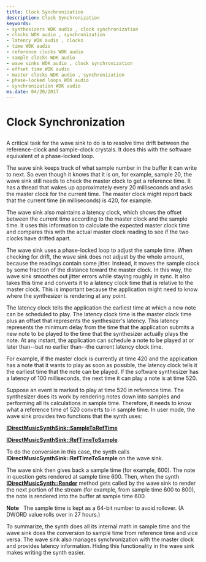 ```yaml
---
title: Clock Synchronization
description: Clock Synchronization
keywords:
- synthesizers WDK audio , clock synchronization
- clocks WDK audio , synchronization
- latency WDK audio , clocks
- time WDK audio
- reference clocks WDK audio
- sample clocks WDK audio
- wave sinks WDK audio , clock synchronization
- offset time WDK audio
- master clocks WDK audio , synchronization
- phase-locked loops WDK audio
- synchronization WDK audio
ms.date: 04/20/2017
---
```


# Clock Synchronization


## <span id="clock_synchronization"></span><span id="CLOCK_SYNCHRONIZATION"></span>


A critical task for the wave sink to do is to resolve time drift between the reference-clock and sample-clock crystals. It does this with the software equivalent of a phase-locked loop.

The wave sink keeps track of what sample number in the buffer it can write to next. So even though it knows that it is on, for example, sample 20, the wave sink still needs to check the master clock to get a reference time. It has a thread that wakes up approximately every 20 milliseconds and asks the master clock for the current time. The master clock might report back that the current time (in milliseconds) is 420, for example.

The wave sink also maintains a latency clock, which shows the offset between the current time according to the master clock and the sample time. It uses this information to calculate the expected master clock time and compares this with the actual master clock reading to see if the two clocks have drifted apart.

The wave sink uses a phase-locked loop to adjust the sample time. When checking for drift, the wave sink does not adjust by the whole amount, because the readings contain some jitter. Instead, it moves the sample clock by some fraction of the distance toward the master clock. In this way, the wave sink smoothes out jitter errors while staying roughly in sync. It also takes this time and converts it to a latency clock time that is relative to the master clock. This is important because the application might need to know where the synthesizer is rendering at any point.

The latency clock tells the application the earliest time at which a new note can be scheduled to play. The latency clock time is the master clock time plus an offset that represents the synthesizer's latency. This latency represents the minimum delay from the time that the application submits a new note to be played to the time that the synthesizer actually plays the note. At any instant, the application can schedule a note to be played at or later than--but no earlier than--the current latency clock time.

For example, if the master clock is currently at time 420 and the application has a note that it wants to play as soon as possible, the latency clock tells it the earliest time that the note can be played. If the software synthesizer has a latency of 100 milliseconds, the next time it can play a note is at time 520.

Suppose an event is marked to play at time 520 in reference time. The synthesizer does its work by rendering notes down into samples and performing all its calculations in sample time. Therefore, it needs to know what a reference time of 520 converts to in sample time. In user mode, the wave sink provides two functions that the synth uses:

[**IDirectMusicSynthSink::SampleToRefTime**](/windows/win32/api/dmusics/nf-dmusics-idirectmusicsynthsink-sampletoreftime)

[**IDirectMusicSynthSink::RefTimeToSample**](/windows/win32/api/dmusics/nf-dmusics-idirectmusicsynthsink-reftimetosample)

To do the conversion in this case, the synth calls **IDirectMusicSynthSink::RefTimeToSample** on the wave sink.

The wave sink then gives back a sample time (for example, 600). The note in question gets rendered at sample time 600. Then, when the synth [**IDirectMusicSynth::Render**](/windows/win32/api/dmusics/nf-dmusics-idirectmusicsynth-render) method gets called by the wave sink to render the next portion of the stream (for example, from sample time 600 to 800), the note is rendered into the buffer at sample time 600.

**Note**   The sample time is kept as a 64-bit number to avoid rollover. (A DWORD value rolls over in 27 hours.)

 

To summarize, the synth does all its internal math in sample time and the wave sink does the conversion to sample time from reference time and vice versa. The wave sink also manages synchronization with the master clock and provides latency information. Hiding this functionality in the wave sink makes writing the synth easier.

 

